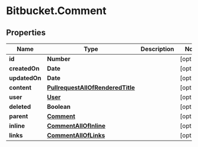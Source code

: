 # Bitbucket.Comment

## Properties

Name | Type | Description | Notes
------------ | ------------- | ------------- | -------------
**id** | **Number** |  | [optional] 
**createdOn** | **Date** |  | [optional] 
**updatedOn** | **Date** |  | [optional] 
**content** | [**PullrequestAllOfRenderedTitle**](PullrequestAllOfRenderedTitle.md) |  | [optional] 
**user** | [**User**](User.md) |  | [optional] 
**deleted** | **Boolean** |  | [optional] 
**parent** | [**Comment**](Comment.md) |  | [optional] 
**inline** | [**CommentAllOfInline**](CommentAllOfInline.md) |  | [optional] 
**links** | [**CommentAllOfLinks**](CommentAllOfLinks.md) |  | [optional] 


